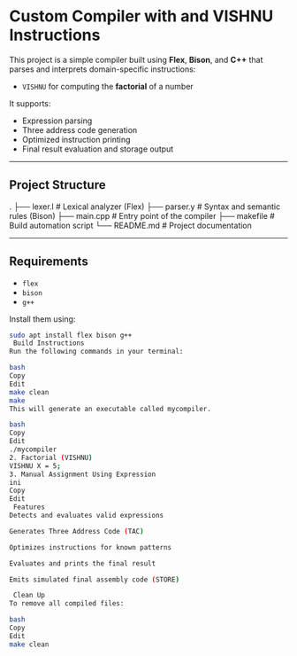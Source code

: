 # Custom Compiler with  and VISHNU Instructions

This project is a simple compiler built using **Flex**, **Bison**, and **C++** that parses and interprets domain-specific instructions:
- `VISHNU` for computing the **factorial** of a number

It supports:
- Expression parsing
- Three address code generation
- Optimized instruction printing
- Final result evaluation and storage output

---

## Project Structure

. ├── lexer.l # Lexical analyzer (Flex) ├── parser.y # Syntax and semantic rules (Bison) ├── main.cpp # Entry point of the compiler ├── makefile # Build automation script └── README.md # Project documentation

---

##  Requirements

- `flex`
- `bison`
- `g++`

Install them using:

```bash
sudo apt install flex bison g++
 Build Instructions
Run the following commands in your terminal:

bash
Copy
Edit
make clean
make
This will generate an executable called mycompiler.

bash
Copy
Edit
./mycompiler
2. Factorial (VISHNU)
VISHNU X = 5;
3. Manual Assignment Using Expression
ini
Copy
Edit
 Features
Detects and evaluates valid expressions

Generates Three Address Code (TAC)

Optimizes instructions for known patterns

Evaluates and prints the final result

Emits simulated final assembly code (STORE)

 Clean Up
To remove all compiled files:

bash
Copy
Edit
make clean
